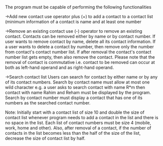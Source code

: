 The program must be capable of performing the following functionalities

->Add new contact
use operator plus (+) to add a contact to a contact list (minimum information of a contact is
name and at least one number

->Remove an existing contact
use (-) operator to remove an existing contact. Contacts can be removed either by name or
by contact number. If user wants to remove contact by name, delete all its contact
information. If a user wants to delete a contact by number, then remove only the number
from contact's contact number list. If after removal the contact's contact number list gets
empty, then also remove the contact. Please note that the removal of contact is
commutative i.e. contact to be removed can occur at both as left-hand operand and as
right-hand operand.

->Search contact list
Users can search for contact by either name or by any of its contact numbers. Search by
contact name must allow at most one wild character e.g. a user asks to search contact
with name R*m then contact with name Rahim and Reham must be displayed by the
program. Search by contact number must display a contact that has one of its numbers as
the searched contact number.

Note:
Initially start with a contact list of size 10 and double the size of contact list whenever
program needs to add a contact in the list and there is no space in the list. Each list of
contact numbers must be size 4 (mobile, work, home and other). Also, after removal of a
contact, if the number of contacts in the list becomes less than the half of the size of the
list, decrease the size of contact list by half.
